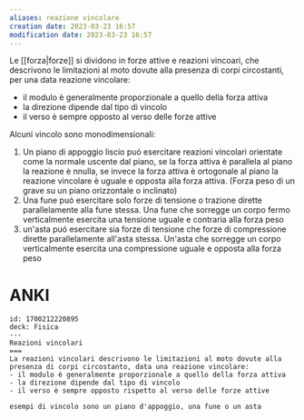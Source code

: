 ```yaml
---
aliases: reazione vincolare
creation date: 2023-03-23 16:57
modification date: 2023-03-23 16:57
---
```


Le [[forza|forze]] si dividono in forze attive e reazioni vincoari, che descrivono le limitazioni al moto dovute alla presenza di corpi circostanti, per una data reazione vincolare:
- il modulo è generalmente proporzionale a quello della forza attiva
- la direzione dipende dal tipo di vincolo
- il verso è sempre opposto al verso delle forze attive

Alcuni vincolo sono monodimensionali:
1. Un piano di appoggio liscio puó esercitare reazioni vincolari orientate come la normale uscente dal piano, se la forza attiva è parallela al piano la reazione è nnulla, se invece la forza attiva è ortogonale al piano la reazione vincolare è uguale e opposta alla forza attiva. (Forza peso di un grave su un piano orizzontale o inclinato)
2. Una fune puó esercitare solo forze di tensione o trazione dirette parallelamente alla fune stessa. Una fune che sorregge un corpo fermo verticalmente esercita una tensione uguale e contraria alla forza peso
3. un'asta puó esercitare sia forze di tensione che forze di compressione dirette parallelamente all'asta stessa. Un'asta che sorregge un corpo verticalmente esercita una compressione uguale e opposta alla forza peso

# ANKI

```anki
id: 1700212220895
deck: Fisica
---
Reazioni vincolari
===
La reazioni vincolari descrivono le limitazioni al moto dovute alla presenza di corpi circostanto, data una reazione vincolare:
- il modulo è generalmente proporzionale a quello della forza attiva
- la direzione dipende dal tipo di vincolo
- il verso è sempre opposto rispetto al verso delle forze attive

esempi di vincolo sono un piano d'appoggio, una fune o un asta

```


